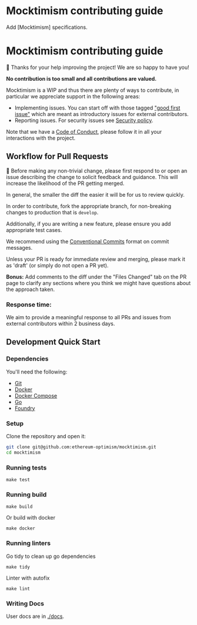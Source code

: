 # Mocktimism contributing guide

Add [Mocktimism] specifications.

[Mocktimism TODO]: https://github.com/ethereum-optimism/optimism/blob/develop/specs/superchain-upgrades.md

# Mocktimism contributing guide

🎈 Thanks for your help improving the project! We are so happy to have you!

**No contribution is too small and all contributions are valued.**

Mocktimism is a WIP and thus there are plenty of ways to contribute, in particular we appreciate support in the following areas:

- Implementing issues. You can start off with those tagged ["good first issue"](https://github.com/ethereum-optimism/mocktimism/contribute) which are meant as introductory issues for external contributors.
- Reporting issues. For security issues see [Security policy](https://github.com/ethereum-optimism/.github/blob/master/SECURITY.md).

Note that we have a [Code of Conduct](https://github.com/ethereum-optimism/.github/blob/master/CODE_OF_CONDUCT.md), please follow it in all your interactions with the project.

## Workflow for Pull Requests

🚨 Before making any non-trivial change, please first respond to or open an issue describing the change to solicit feedback and guidance. This will increase the likelihood of the PR getting merged.

In general, the smaller the diff the easier it will be for us to review quickly.

In order to contribute, fork the appropriate branch, for non-breaking changes to production that is `develop`. 

Additionally, if you are writing a new feature, please ensure you add appropriate test cases.

We recommend using the [Conventional Commits](https://www.conventionalcommits.org/en/v1.0.0/) format on commit messages.

Unless your PR is ready for immediate review and merging, please mark it as 'draft' (or simply do not open a PR yet).

**Bonus:** Add comments to the diff under the "Files Changed" tab on the PR page to clarify any sections where you think we might have questions about the approach taken.

### Response time:
We aim to provide a meaningful response to all PRs and issues from external contributors within 2 business days.

## Development Quick Start

### Dependencies

You'll need the following:

* [Git](https://git-scm.com/downloads)
* [Docker](https://docs.docker.com/get-docker/)
* [Docker Compose](https://docs.docker.com/compose/install/)
* [Go](https://go.dev/dl/)
* [Foundry](https://getfoundry.sh)

### Setup

Clone the repository and open it:

```bash
git clone git@github.com:ethereum-optimism/mocktimism.git
cd mocktimism
```

### Running tests

```
make test
```

### Running build

```
make build
```

Or build with docker

```
make docker
```

### Running linters

Go tidy to clean up go dependencies

```
make tidy
```

Linter with autofix

```
make lint
```

### Writing Docs

User docs are in [./docs](docs/).
